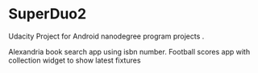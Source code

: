 # SuperDuo2

Udacity Project for Android nanodegree program projects .

Alexandria book search app using isbn number.
Football scores app with collection widget to show latest fixtures
